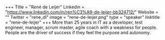 +++
Title = "René de Leijer"
Linkedin = "https://www.linkedin.com/in/ren%C3%A9-de-leijer-bb324712/"
Website = ""
Twitter = "rene_dl"
image = "rene-de-leijer.png"
type = "speaker"
linktitle = "rene-de-leijer"
+++
More than 25 years in IT as a developer, test engineer, manager, scrum master, agile coach with a weakness for people. People are the driver of success if they feel the purpose and autonomy.